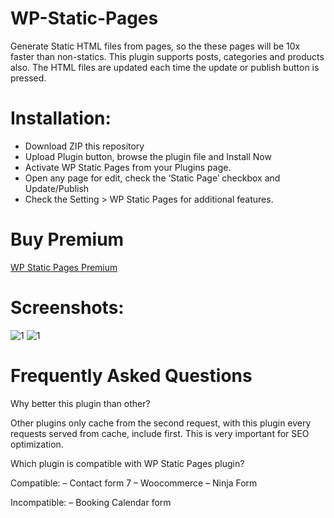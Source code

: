 # WP-Static-Pages
Generate Static HTML files from pages, so the these pages will be 10x faster than non-statics. This plugin supports posts, categories and products also. The HTML files are updated each time the update or publish button is pressed.

# Installation:

- Download ZIP this repository
- Upload Plugin button, browse the plugin file and Install Now
- Activate WP Static Pages from your Plugins page.
- Open any page for edit, check the ‘Static Page’ checkbox and Update/Publish
- Check the Setting > WP Static Pages for additional features.

# Buy Premium
[WP Static Pages Premium](https://wpsp.prs.hosting/termek/wp-static-pages-premium-plugin/)

# Screenshots:
![1](https://wpsp.prs.hosting/wp-content/uploads/2018/05/Screenshot_2.jpg)
![1](https://wpsp.prs.hosting/wp-content/uploads/2018/05/screenshot-1.jpg)


# Frequently Asked Questions

Why better this plugin than other?

Other plugins only cache from the second request, with this plugin every requests served from cache, include first. This is very important for SEO optimization.

Which plugin is compatible with WP Static Pages plugin?

Compatible:
– Contact form 7
– Woocommerce
– Ninja Form

Incompatible:
– Booking Calendar form
